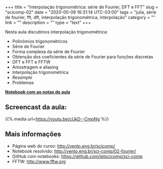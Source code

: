 +++
title = "Interpolação trigonométrica: série de Fourier, DFT e FFT"
slug = "scicomp-02"
date = "2020-05-09 16:31:14 UTC-03:00"
tags = "julia, série de fourier, fft, dft, interpolação trigonométrica, interpolação"
category = ""
link = ""
description = ""
type = "text"
+++


Nesta aula discutimos interpolação trigonométrica:

 * Polinômios trigonométricos
 * Série de Fourier
 * Forma complexa da série de Fourier
 * Obtenção dos coeficientes da série de Fourier para funções discretas
 * DFT e FFT e FFTW
 * Amostragem e aliasing 
 * Interpolação trigonométrica
 * *Resample*
 * Problemas
 

**[Notebook com as notas de aula](../../../../sci-comp/02-fourier)**

## Screencast da aula:

{{% media url=https://youtu.be/cUkD--CmpNg %}}

## Mais informações

 * Página web do curso: <http://vento.eng.br/scicomp/>
 * Notebook resolvido: <http://vento.eng.br/sci-comp/02-fourier/>
 * GitHub com notebooks: <https://github.com/iptscicomp/sci-comp>
 * FFTW: <http://www.fftw.org>
 

